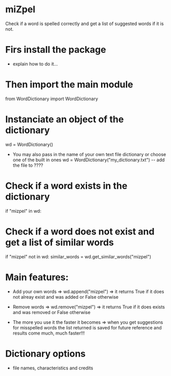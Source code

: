 # miZpel

Check if a word is spelled correctly and get a list of suggested words if it is not.

# Firs install the package
 - explain how to do it...

# Then import the main module
from WordDictionary import WordDictionary

# Instanciate an object of the dictionary
wd = WordDictionary()
- You may also pass in the name of your own text file dictionary or choose one of the built in ones
wd = WordDictionary("my_dictionary.txt") -- add the file to ????

# Check if a word exists in the dictionary
if "mizpel" in wd:

# Check if a word does not exist and get a list of similar words
if "mizpel" not in wd:
  similar_words = wd.get_similar_words("mizpel")
  
# Main features:
  - Add your own words
    => wd.append("mizpel")
    => it returns True if it does not alreay exist and was added or False otherwise
    
  - Remove words
    => wd.remove("mizpel")
    => it returns True if it does exists and was removed or False otherwise

  - The more you use it the faster it becomes
    => when you get suggestions for misspelled words the list returned is saved for future reference and results come much, much faster!!!

# Dictionary options
- file names, characteristics and credits